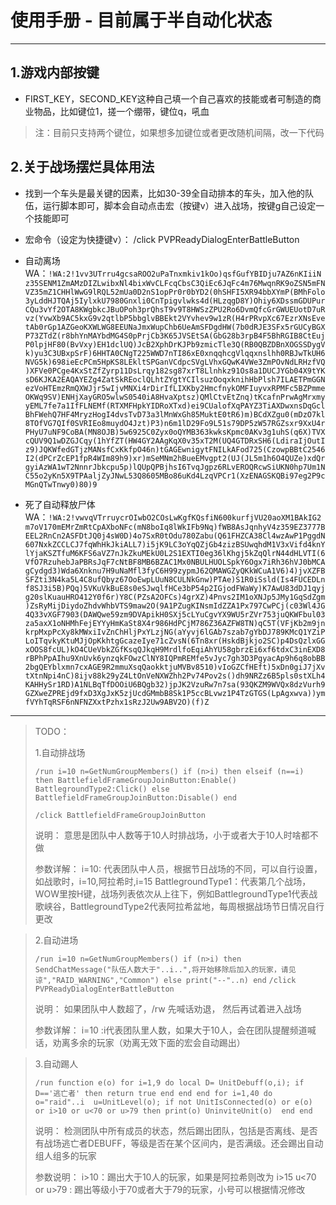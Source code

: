 # 使用手册 - 目前属于半自动化状态

- - -

## 1.游戏内部按键
* FIRST_KEY，SECOND_KEY这种自己填一个自己喜欢的技能或者可制造的商业物品，比如键位1，搓一个绷带，键位q，吼血
>注：目前只支持两个键位，如果想多加键位或者更改随机间隔，改一下代码

## 2.关于战场摆烂具体用法
* 找到一个车头是最关键的因素，比如30-39全自动排本的车头，加入他的队伍，运行脚本即可，脚本会自动点击宏（按键v）进入战场，按键g自己设定一个技能即可

* 宏命令（设定为快捷键v）：
/click PVPReadyDialogEnterBattleButton
* 自动离场WA：```!WA:2!1vv3UTrru4gcsaROO2uPaTnxmkiv1kOo)qsfGufYBIDju7AZ6nKIiiNz35SENM1ZmAMzDIZLwibxNl4bixWvCLFcqCbsC3QiEc6JqFc4m76MwqnRK9oZSN5mFNVZ35mZ1CHHlWwG9lRQL52mUa0D2nS1opPr0r0bYD2(0hSHFI5XR94bbXYmP(BMhFolo3yLddHJTQAj5IylxkU7980Gnxli0CnTpigvlwks4d(HLzqgD8Y)Ohiy6XDssmGDUPurCQu3vYf2OTA8KWgbkcJBuOPoh3prQhsT9v9T8HWSzZPU2Ro6DvmQfcGrGWUEUotD7uRvz(YvwXb9AC5kxG9v2qtlbP5bbglvBBEkt2VYvhev9w1zR(H4rPRvpXc67EzrXNsEvetAb0rGp1AZGeoKXWLWG8EEUNaJmxWupChb6UeAmSFDgdHW(7b0dRJE3SFx5rGUCyBGXP73ZTdZ(r8bhYnMAYbdMG4S0pPrjCb3K65JVSEtSA(GbG28b3rpB4F5BhRGIB8CtEujP0lpjHF80(BvVxy)EH1dclUQ)JcB2XphDrKJPb9zmicTle3Q(RB0QBZDBnXOGSSDygVk)yu3C3UBxpSrF)6HHTA0CNgT225WWD7nTI86xE0xnqqhcgVlqqxnslhh0RBJwTkUH6NVG5k)698ieEcPCm5HpKS8LEkltSPGanVCdpcSVgLVhxGQwK4VWe3ZmPOvNdLRHzfVQ)XFVe0PCge4KxStZfZyrp11DsLrqy182sg87xrT8Llnhkz91Os8a1DUCJYGb04X9tYKsD6KJKA2EAQAYEZg4ZatSkREoclQLhtZYgtYCIlsuzOoqxknihHbPlsh7ILAETPmGGNezVoHTEmzRmQXWJjr5wIjvMNXi4rDirIfLIXKby2HmcfnykOMFIuyvxRPMFc5BZPmmeOKWq9SV)ENHjXayGRO5wlwS0540iA8HvaXptsz)QMlCtvEtZnq)tKcafnPrwAgMrxmyyEML7fe7a1IfFLNEMf(RTXMFHpkYIDRoXTxd)ei9CUalofXqPAYZ3TiAXDwxnsDqGclBhFWehQ7HF4MryzHogI4dvsTvD73a3lMnWxGh85MuktE0tR6)m)BCdXZgu0(mDzO7kl8TOfVG7QIf0SVRIEo8muydO4Jzt)P3)n6m1lD29Fo9L51s79DP5zW57RGZsxr9XxU4rPHyU7uNF9CoBA(MN8OJB)5w6925C0Zyx0oQYMB363kwksKpmc0AKv3g1uhS(q6X)TVXcQUV9Q1wDZGJCqy(1hYfZT(HW4GY2AAgKqX0v35xT2M(UQ4GTDRxSH6(LdiraIjOutIz9)JQKWfedGTjzMANsfCxKkfpO46n)tGAGEwnigytFNILkAFod725(CzowpBBtC2546I2(dPCrZcEP1fpR4WIm89h9)xr)mSeMNm2hBueEMvgpt2(UJ(JL5m1h6O4QUZe)xdQrgyiAzWA1wT2NnnrJbkcpu5p)lQUpQPBjhsI6TvqJgpz6RLvEROQRcwSiUKN0hp7Um1NC55o2yKn5X9TPAaljZyJNwL53Q8605MBo86uKd4LzqVPCr1(XzENAGSKQBi97eg2P9cMGnQTwTnwy0)80)9```
* 死了自动释放尸体WA：```!WA:2!vwvqVTrruycrOIwbO2COsLwKgfKQsfiN600kurfjVU20aoXM1BAkIG2m7oV170mEMrZmRtCpAXboNFc(mN8boIq8lWkIFb9Nq)fWB8AsJqnhyV4z359EZ3777BEEL2RnCn2ASFDtJQ0j4sW0D)4o7SxR0tOdu780Zabu(Q61FHZCA38Cl4wzAwP1PggdN607NxkZCCLCJ7fqWhHkJkiALL7)i5jK9LC3oYqQZjGb4zizBSUwqhdM1V3xVifd4knYlYjaKSZTfuM6KFS6aVZ7nJkZkuMEkU0L2S1EXTI0eg36lKhgj5kZqQlrN44dHLVTI(6VfO7RzuhebJaPBRsJqF7cNtBF8MB6BZAC1Mx0NBULHUOLSpkY6Ogx7iRh36hVJ0bMCAgCydgd3)Wda6Xnknu7H9uNaMfl3fyC6H99zypmJ62QMAWGZyQKkWCuA1V6)4)jvXZFBSFZti3N4ka5L4C8ufQbyz67OoEwpLUuN8CULNkGnw)PTAe)S1R0iSsld(Is4FUCEDLnf8SJ3i5B)PQq)5VKuVkBuE8s0eSJwqlfHCe3bP54p2IGjodFWaWy)K7AwU83dDJ1qyjg20slKuauHRO412Y0f6r)Y8C(PZsA2OFCs)4grXZ)4Pnvs2IM1oXNJp5JMy1GqSdZgm)ZsRyMijDiydoZhdvWhbVTS9maw2O(9A1PZugKINsmIdZZA1Px797CwPCj(c03Wl4JG4Q33vXGF7903(DAWQwe59zm9DVApikH0SXj5cLYuCgvYX9WU5rZVr753juQKWFbul03za5axX1oNHMhFejEYYyHmKaSt8X4r986HdPCjM786Z36AZFW8TN)qC5T(VFjKb2m9jnkrpMxpPcXy8kMWxiIvZnChHljPxYLzjNG(aYyvj6lGAb7szab7gYbDJ789KMcQ1YZiPLoITqvkyKtuMJjOpKkhtgGcazeIye71cZvsN(6Tn8xr(HskdBjkjo2SC)p4DsQzlxGGxOOS8fcUL)kO4CUeVbkZGfKsqQJkqH9MrdlfoEqiAhYU58gbrzEi6xf6tdxC3inEXD8rBPhPpAIhu9XnUvk6ynzqkFOwzClNY8IQPmREMfe5vJyc7gh3D3PgyacAp9h6q8obBB2bgQEYblxmn7cxAGE9R2mmuXsqQaokktjuMVBv8510)vIoGZCfHEft)5xDn0giJ7jXvtXtnNpi4nC)8ijv88k29yZ4LtOnVeNXWZhh2Pv74Pov2s()dh9NRZz6B5pls0stXLh4KAHHySr1RD)A1NLBqTfDOOiU6BQgb32)jpJK2VzuRw7n7sa(93QKZM9WVQx8dzVurh9GZXweZPREjd9fxD3XgJxK5zjUcdGMmbB8Sk1P5ccBLvwz1P4TzGTGS(LpAgxwva))ymfVYhTqRSF6nNFNZXxtPzhx1sRzJ2Uw9ABV2O)(f)Z```
- - -

>TODO：
> 
> 1.自动排战场
> 
> ```/run i=10 n=GetNumGroupMembers() if (n>i) then elseif (n==i) then BattlefieldFrameGroupJoinButton:Enable() BattlegroundType2:Click() else BattlefieldFrameGroupJoinButton:Disable() end``` 
> 
> ```/click BattlefieldFrameGroupJoinButton```
> 
> 说明：
> 意思是团队中人数等于10人时排战场，小于或者大于10人时啥都不做
>
> 参数详解：
> i=10: 代表团队中人员，根据节日战场的不同，可以自行设置，如战歌时，i=10,阿拉希时,i=15
> BattlegroundType1：代表第几个战场，WOW里按H键，战场列表依次从上往下，例如BattlegroundType1代表战歌峡谷，BattlegroundType2代表阿拉希盆地，每周根据战场节日情况自行更改

> 2.自动进场
>
> ```/run i=10 n=GetNumGroupMembers() if (n>i) then SendChatMessage("队伍人数大于"..i..",将开始移除后加入的玩家，请见谅","RAID_WARNING","Common") else print("--"..n) end```
> ```/click PVPReadyDialogEnterBattleButton```
> 
> 说明：
> 如果团队中人数超了，/rw 先喊话劝退，  然后再试着进入战场
> 
> 参数详解：
> i=10  :i代表团队里人数，如果大于10人，会在团队提醒频道喊话，劝离多余的玩家（劝离无效下面的宏会自动踢出）

> 3.自动踢人
> 
> ```/run function e(o) for i=1,9 do local D= UnitDebuff(o,i); if D=='逃亡者' then return true end end end for i=1,40 do o="raid"..i  u=UnitLevel(o); if not UnitIsConnected(o) or e(o) or i>10 or u<70 or u>79 then print(o) UninviteUnit(o)  end end```
> 
> 说明：
> 检测团队中所有成员的状态，然后踢出团队，包括是否离线、是否有战场逃亡者DEBUFF，等级是否在某个区间内，是否满级。还会踢出自动组人组多的玩家
> 
> 参数说明：
> i>10：踢出大于10人的玩家，如果是阿拉希则改为 i>15
> u<70 or u>79  : 踢出等级小于70或者大于79的玩家，小号可以根据情况修改
> 
> 